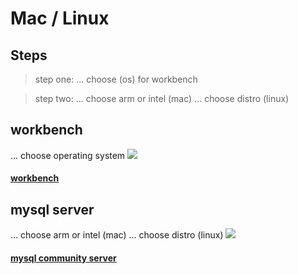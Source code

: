 
# Mac / Linux

## Steps

>	step one: 
>	... choose (os) for workbench

>
>	step two:
>	... choose arm or intel (mac)
>	... choose distro (linux)

## workbench
... choose operating system
![](aharo24_122.png)
#### [workbench](https://dev.mysql.com/downloads/workbench/)

## mysql server
... choose arm or intel (mac)
... choose distro (linux)
![](aharo24_121.png)

#### [mysql community server](https://dev.mysql.com/downloads/mysql/)

